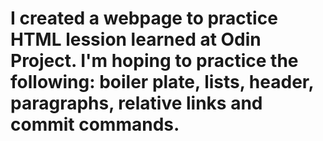 # I created a webpage to practice HTML lession learned at Odin Project. I'm hoping to practice the following: boiler plate, lists, header, paragraphs, relative links and commit commands.
